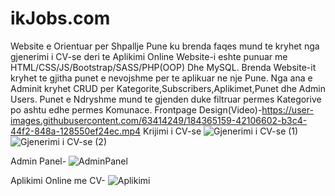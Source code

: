 # ikJobs.com
Website e Orientuar per Shpallje Pune ku brenda faqes mund te kryhet nga gjenerimi i CV-se deri te Aplikimi Online
Website-i eshte punuar me HTML/CSS/JS/Bootstrap/SASS/PHP(OOP) Dhe MySQL.
Brenda Website-it kryhet te gjitha punet e nevojshme per te aplikuar ne nje Pune.
Nga ana e Adminit kryhet CRUD per Kategorite,Subscribers,Aplikimet,Punet dhe Admin Users.
Punet e Ndryshme mund te gjenden duke filtruar permes Kategorive po ashtu edhe permes Komunace.
Frontpage Design(Video)-https://user-images.githubusercontent.com/63414249/184365159-42106602-b3c4-44f2-848a-128550ef24ec.mp4
Krijimi i CV-se
![Gjenerimi i CV-se (1)](https://user-images.githubusercontent.com/63414249/184367103-e5741870-d98a-4bb3-aced-6242bab6f55f.png)
![Gjenerimi i CV-se (2)](https://user-images.githubusercontent.com/63414249/184367109-ee473de6-c490-4964-9639-8e44711b28cb.png)

Admin Panel-
![AdminPanel](https://user-images.githubusercontent.com/63414249/184368188-9cfe8ea5-5644-451f-8b19-f4e3375a3912.png)

Aplikimi Online me CV-
![Aplikimi](https://user-images.githubusercontent.com/63414249/184368419-2268cd4f-b616-42cf-8269-4115b21e1628.png)


